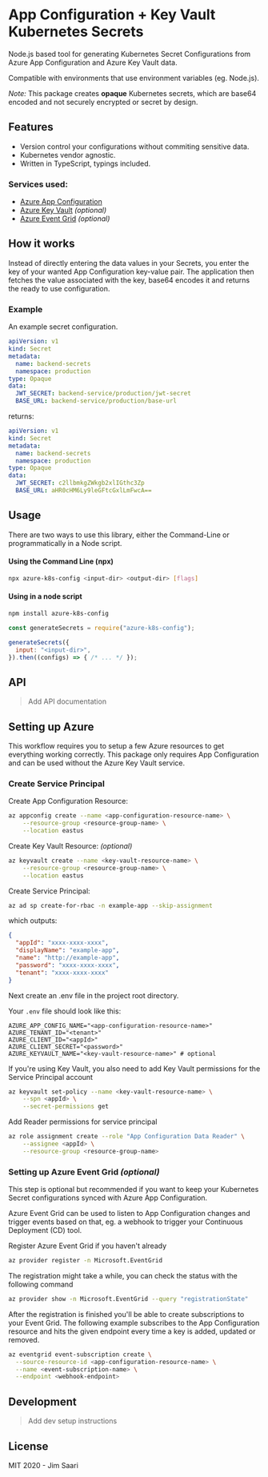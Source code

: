 # App Configuration + Key Vault Kubernetes Secrets

Node.js based tool for generating Kubernetes Secret Configurations from Azure App Configuration and Azure Key Vault data.

Compatible with environments that use environment variables (eg. Node.js).

_Note:_ This package creates **opaque** Kubernetes secrets, which are base64 encoded and not securely encrypted or secret by design.

## Features

- Version control your configurations without commiting sensitive data.
- Kubernetes vendor agnostic.
- Written in TypeScript, typings included.

### Services used:

- [Azure App Configuration](https://azure.microsoft.com/en-gb/services/app-configuration/)
- [Azure Key Vault](https://azure.microsoft.com/en-gb/services/key-vault/) _(optional)_
- [Azure Event Grid](https://azure.microsoft.com/en-gb/services/event-grid/) _(optional)_

## How it works

Instead of directly entering the data values in your Secrets, you enter the key of your wanted App Configuration key-value pair. The application then fetches the value associated with the key,
base64 encodes it and returns the ready to use configuration.

### Example

An example secret configuration.

```yaml
apiVersion: v1
kind: Secret
metadata:
  name: backend-secrets
  namespace: production
type: Opaque
data:
  JWT_SECRET: backend-service/production/jwt-secret
  BASE_URL: backend-service/production/base-url
```

returns:

```yaml
apiVersion: v1
kind: Secret
metadata:
  name: backend-secrets
  namespace: production
type: Opaque
data:
  JWT_SECRET: c2llbmkgZWkgb2xlIGthc3Zp
  BASE_URL: aHR0cHM6Ly9leGFtcGxlLmFwcA==
```

## Usage

There are two ways to use this library, either the Command-Line or programmatically in a Node script.

#### Using the Command Line (npx)

```bash
npx azure-k8s-config <input-dir> <output-dir> [flags]
```

#### Using in a node script

```bash
npm install azure-k8s-config
```

```js
const generateSecrets = require("azure-k8s-config");

generateSecrets({
  input: "<input-dir>",
}).then((configs) => { /* ... */ });
```

## API

> Add API documentation

## Setting up Azure

This workflow requires you to setup a few Azure resources to get everything working correctly. This package only requires App Configuration and can be used without the Azure Key Vault service.

### Create Service Principal

Create App Configuration Resource:

```bash
az appconfig create --name <app-configuration-resource-name> \
	--resource-group <resource-group-name> \
	--location eastus
```

Create Key Vault Resource: _(optional)_

```bash
az keyvault create --name <key-vault-resource-name> \
	--resource-group <resource-group-name> \
	--location eastus
```

Create Service Principal:

```bash
az ad sp create-for-rbac -n example-app --skip-assignment
```

which outputs:

```json
{
  "appId": "xxxx-xxxx-xxxx",
  "displayName": "example-app",
  "name": "http://example-app",
  "password": "xxxx-xxxx-xxxx",
  "tenant": "xxxx-xxxx-xxxx"
}
```

Next create an .env file in the project root directory.

Your `.env` file should look like this:

```
AZURE_APP_CONFIG_NAME="<app-configuration-resource-name>"
AZURE_TENANT_ID="<tenant>"
AZURE_CLIENT_ID="<appId>"
AZURE_CLIENT_SECRET="<password>"
AZURE_KEYVAULT_NAME="<key-vault-resource-name>" # optional
```

If you're using Key Vault, you also need to add Key Vault permissions for the Service Principal account

```bash
az keyvault set-policy --name <key-vault-resource-name> \
	--spn <appId> \
	--secret-permissions get
```

Add Reader permissions for service principal

```bash
az role assignment create --role "App Configuration Data Reader" \
	--assignee <appId> \
	--resource-group <resource-group-name>
```

### Setting up Azure Event Grid _(optional)_

This step is optional but recommended if you want to keep your Kubernetes Secret configurations synced with Azure App Configuration.

Azure Event Grid can be used to listen to App Configuration changes and trigger events based on that, eg. a webhook to trigger your Continuous Deployment (CD) tool.

Register Azure Event Grid if you haven't already

```bash
az provider register -n Microsoft.EventGrid
```

The registration might take a while, you can check the status with the following command

```bash
az provider show -n Microsoft.EventGrid --query "registrationState"
```

After the registration is finished you'll be able to create subscriptions to your Event Grid.
The following example subscribes to the App Configuration resource and hits the given endpoint every time a key is added, updated or removed.

```bash
az eventgrid event-subscription create \
  --source-resource-id <app-configuration-resource-name> \
  --name <event-subscription-name> \
  --endpoint <webhook-endpoint>
```

## Development

> Add dev setup instructions

## License

MIT 2020 - Jim Saari
